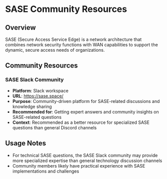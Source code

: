 # SASE Community Resources

## Overview
SASE (Secure Access Service Edge) is a network architecture that combines network security functions with WAN capabilities to support the dynamic, secure access needs of organizations.

## Community Resources

### SASE Slack Community
- **Platform**: Slack workspace
- **URL**: https://sase.space/
- **Purpose**: Community-driven platform for SASE-related discussions and knowledge sharing
- **Recommended for**: Getting expert answers and community insights on SASE-related questions
- **Context**: Recommended as a better resource for specialized SASE questions than general Discord channels

## Usage Notes
- For technical SASE questions, the SASE Slack community may provide more specialized expertise than general technology discussion channels
- Community members likely have practical experience with SASE implementations and challenges